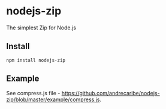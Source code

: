 nodejs-zip
==========

The simplest Zip for Node.js

Install
------
```
npm install nodejs-zip
```

Example
------

See compress.js file - https://github.com/andrecaribe/nodejs-zip/blob/master/example/compress.js.
